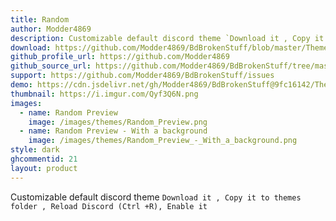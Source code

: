 ```yaml
---
title: Random
author: Modder4869
description: Customizable default discord theme `Download it , Copy it to themes folder , Reload Discord (Ctrl +R), Enable it`
download: https://github.com/Modder4869/BdBrokenStuff/blob/master/Themes/v1/random.theme.css
github_profile_url: https://github.com/Modder4869
github_source_url: https://github.com/Modder4869/BdBrokenStuff/tree/master/Themes/v1
support: https://github.com/Modder4869/BdBrokenStuff/issues
demo: https://cdn.jsdelivr.net/gh/Modder4869/BdBrokenStuff@9fc16142/Themes/v1/random.theme.css
thumbnail: https://i.imgur.com/Qyf3Q6N.png
images:
  - name: Random Preview
    image: /images/themes/Random_Preview.png
  - name: Random Preview - With a background
    image: /images/themes/Random_Preview_-_With_a_background.png
style: dark   
ghcommentid: 21
layout: product
---
```

Customizable default discord theme `Download it , Copy it to themes folder , Reload Discord (Ctrl +R), Enable it`